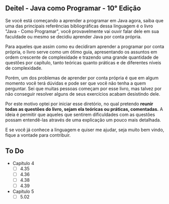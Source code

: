 
## Deitel - Java como Programar - 10° Edição

Se você está começando a aprender a programar em Java agora, saiba que uma das principais referências bibliográficas
dessa linguagem é o livro "Java - Como Programar", você provavelmente vai ouvir falar dele em sua faculdade ou mesmo
se decidiu aprender Java por conta própria.

Para aqueles que assim como eu decidiram aprender a programar por conta própria, o livro serve como um ótimo guia,
apresentando os assuntos em ordem crescente de complexidade e trazendo uma grande quantidade de questões por capítulo,
tanto teóricas quanto práticas e de diferentes níveis de complexidade.

Porém, um dos problemas de aprender por conta própria é que em algum momento você terá dúvidas e pode ser que você não
tenha a quem perguntar. Sei que muitas pessoas começam por esse livro, mas talvez por não conseguir resolver alguns de
seus exercícios acabam desistindo dele.

Por este motivo optei por iniciar esse diretório, no qual pretendo **reunir todas as questões do livro, sejam ela teóricas
ou práticas, comentadas.** A ideia é permitir que aqueles que sentirem dificuldades com as questões possam entendê-las
através de uma explicação um pouco mais detalhada.

E se você já conhece a linguagem e quiser me ajudar, seja muito bem vindo, fique a vontade para contribuir.

## To Do

- Capítulo 4
    - [ ] 4.35
    - [ ] 4.36
    - [ ] 4.38
    - [ ] 4.39
- Capítulo 5
    - [ ] 5.02